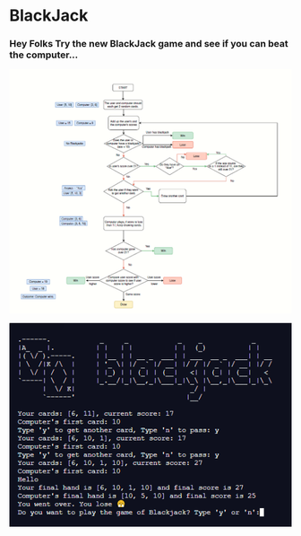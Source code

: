 # BlackJack

### Hey Folks Try the new BlackJack game and see if you can beat the computer...


![](Images/flow-chart.PNG)

![](Images/output.PNG)
